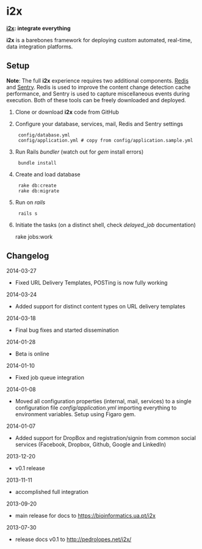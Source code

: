 # i2x

**[i2x](https://bioinformatics.ua.pt/i2x/): integrate everything**

**i2x** is a barebones framework for deploying custom automated, real-time, data integration platforms.

## Setup

**Note**: The full **i2x** experience requires two additional components. [Redis](http://redis.io) and [Sentry](http://getsentry.com). Redis is used to improve the content change detection cache performance, and Sentry is used to capture miscellaneous events during execution.  Both of these tools can be freely downloaded and deployed.

1. Clone or download **i2x** code from GitHub

2. Configure your database, services, mail, Redis and Sentry settings

        config/database.yml
        config/application.yml # copy from config/application.sample.yml

3. Run Rails *bundler* (watch out for *gem* install errors)

        bundle install

4. Create and load database

        rake db:create
        rake db:migrate

5. Run on *rails*

        rails s

6. Initiate the tasks (on a distinct shell, check *delayed_job* documentation)

    rake jobs:work



## Changelog

2014-03-27
* Fixed URL Delivery Templates, POSTing is now fully working

2014-03-24
* Added support for distinct content types on URL delivery templates

2014-03-18
* Final bug fixes and started dissemination

2014-01-28
* Beta is online

2014-01-10

* Fixed job queue integration

2014-01-08

* Moved all configuration properties (internal, mail, services) to a single configuration file _config/application.yml_ importing everything to environment variables. Setup using Figaro gem.

2014-01-07

* Added support for DropBox and registration/signin from common social services (Facebook, Dropbox, Github, Google and LinkedIn)

2013-12-20

* v0.1 release

2013-11-11

* accomplished full integration

2013-09-20

* main release for docs to https://bioinformatics.ua.pt/i2x

2013-07-30

* release docs v0.1 to http://pedrolopes.net/i2x/
